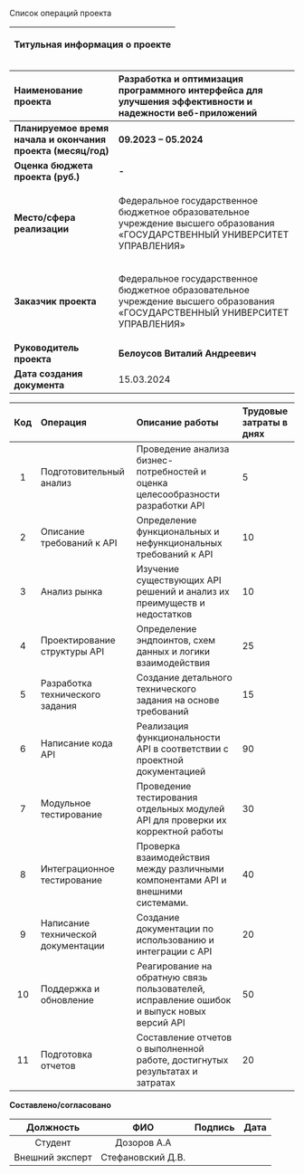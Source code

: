 Список операций проекта

|<p>**Титульная информация о проекте**</p><p></p>|
| :-: |

|**Наименование проекта**|**Разработка и оптимизация программного интерфейса для улучшения эффективности и надежности веб-приложений**|
| :- | :- |
|**Планируемое время начала и окончания проекта (месяц/год)**|**09.2023 – 05.2024**|
|**Оценка бюджета проекта (руб.)**|**-**|
|**Место/сфера реализации**|<p>Федеральное государственное бюджетное образовательное учреждение высшего образования «ГОСУДАРСТВЕННЫЙ УНИВЕРСИТЕТ УПРАВЛЕНИЯ»</p>|
|**Заказчик проекта**|<p>Федеральное государственное бюджетное образовательное учреждение высшего образования «ГОСУДАРСТВЕННЫЙ УНИВЕРСИТЕТ УПРАВЛЕНИЯ»</p>|
|**Руководитель проекта**|**Белоусов Виталий Андреевич**|
|**Дата создания документа**|15.03.2024|


|**Код**|**Операция**|**Описание работы**|**Трудовые затраты в днях**|
| :-: | :- | :- |:- |
|1|Подготовительный анализ|Проведение анализа бизнес-потребностей и оценка целесообразности разработки API|5|
|2|Описание требований к API|Определение функциональных и нефункциональных требований к API|10|
|3|Анализ рынка|Изучение существующих API решений и анализ их преимуществ и недостатков|10|
|4|Проектирование структуры API|Определение эндпоинтов, схем данных и логики взаимодействия|25|
|5|Разработка технического задания|Создание детального технического задания на основе требований|15|
|6|Написание кода API|Реализация функциональности API в соответствии с проектной документацией|90|
|7|Модульное тестирование|Проведение тестирования отдельных модулей API для проверки их корректной работы|30|
|8|Интеграционное тестирование|Проверка взаимодействия между различными компонентами API и внешними системами.|40|
|9|Написание технической документации|Создание документации по использованию и интеграции с API|20|
|10|Поддержка и обновление|Реагирование на обратную связь пользователей, исправление ошибок и выпуск новых версий API|50|
|11|Подготовка отчетов|Составление отчетов о выполненной работе, достигнутых результатах и затратах|20|


**Составлено/согласовано**


|**Должность**|**ФИО**|**Подпись**|**Дата**|
| :-: | :-: | :-: | :-: |
|Студент|Дозоров А.А|||
|Внешний эксперт|Стефановский Д.В.|||

